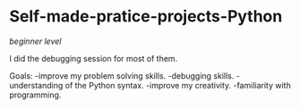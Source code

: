 # Self-made-pratice-projects-Python
*beginner level*

I did the debugging session for most of them.

Goals:
-improve my problem solving skills.
-debugging skills.
-understanding of the Python syntax.
-improve my creativity.
-familiarity with programming. 

